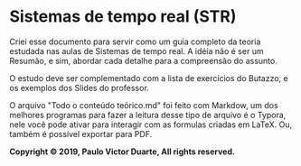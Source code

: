 # Sistemas de tempo real (STR)

Criei esse documento para servir como um guia completo da teoria estudada nas aulas de Sistemas de tempo real. A idéia não é ser um Resumão, e sim, abordar cada detalhe para a compreensão do assunto.

O estudo deve ser complementado com a lista de exercícios do Butazzo, e os exemplos dos Slides do professor.

O arquivo "Todo o conteúdo teórico.md" foi feito com Markdow, um dos melhores programas para fazer a leitura desse tipo de arquivo é o Typora, nele você pode ativar para interagir com as formulas criadas em LaTeX. Ou, também é possível exportar para PDF. 

**Copyright &copy; 2019, Paulo Victor Duarte, All rights reserved.**

